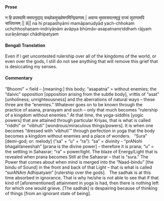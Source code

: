 #### Prose 

न हि प्रपश्यामि ममापनुद्याद्
यच्छोकमुच्छोषणमिन्द्रियाणाम् |
अवाप्य भूमावसपत्नमृद्धं
राज्यं सुराणामपि चाधिपत्यम् || 8||
na hi prapaśhyāmi mamāpanudyād
yach-chhokam uchchhoṣhaṇam-indriyāṇām
avāpya bhūmāv-asapatnamṛiddhaṁ
rājyaṁ surāṇāmapi chādhipatyam

 #### Bengali Translation 

Even if I get uncontested rulership over all of the kingdoms of the world, or even over the gods, I still do not see anything that will remove this grief that is desiccating my senses.

 #### Commentary 

“Bhoomi” = field – [meaning:] this body; “asapatna” = without enemies; the “daivic” opposition [opposition arising from the subtle body], vrittis of “asat” [unholiness; unrighteousness] and the aberrations of natural ways – these three are the “enemies.” Whatever goes on to be known through the practice of asana, pranayam and such – only that much becomes “rulership of a kingdom without enemies.” At that time, the yoga-siddhis [yogic powers] that are attained through particular Kriyas, that is what is called “riddhi” or “vibhuti” [wondrous/miraculous things/powers]. It is when one becomes “dressed with 'vibhuti'” through perfection in yoga that the body becomes a kingdom without enemies and a place of wonders.
 
“Sura” [demi-god; or: melody] (“sa” + “u” + “ra”): “sa” = divinity - “prANohi bhagaVaneeshah” [prana is the divine power] – therefore it is prana; “u” = the settling in Sahasrar; “ra” = power/light. The blaze of Energy/Light that is revealed when prana becomes Still at the Sahasrar – that is “sura.” The Power that comes about when mind is merged into the “Naad-bindu” [the bindu of Sound] in the front and back of that Light – that is what is called “surANAṃ Adhipatyaṃ” [rulership over the gods].
 
The sadhak is at this time absorbed in ignorance. That is why he/she is not able to see that if that kind of [aforementioned] attainment in yoga is had, then there is nothing left for which one would grieve. [The sadhak] is despairing because of thinking of things [from an ignorant state of being].

